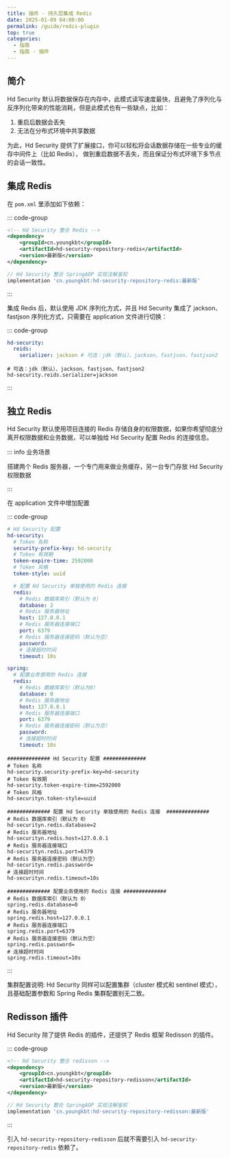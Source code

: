 ```yaml
---
title: 插件 - 持久层集成 Redis
date: 2025-01-09 04:00:00
permalink: /guide/redis-plugin
top: true
categories:
  - 指南
  - 指南 - 插件
---
```



## 简介

Hd Security 默认将数据保存在内存中，此模式读写速度最快，且避免了序列化与反序列化带来的性能消耗，但是此模式也有一些缺点，比如：

1. 重启后数据会丢失
2. 无法在分布式环境中共享数据

为此，Hd Security 提供了扩展接口，你可以轻松将会话数据存储在一些专业的缓存中间件上（比如 Redis）， 做到重启数据不丢失，而且保证分布式环境下多节点的会话一致性。

## 集成 Redis

在 `pom.xml` 里添加如下依赖：

::: code-group

```xml [Maven 方式]
<!-- Hd Security 整合 Redis -->
<dependency>
    <groupId>cn.youngkbt</groupId>
    <artifactId>hd-security-repository-redis</artifactId>
    <version>最新版</version>
</dependency>
```

```groovy [Gradle 方式]
// Hd Security 整合 SpringAOP 实现注解鉴权
implementation 'cn.youngkbt:hd-security-repository-redis:最新版'
```

:::

集成 Redis 后，默认使用 JDK 序列化方式，并且 Hd Security 集成了 jackson、fastjson 序列化方式，只需要在 application 文件进行切换：

::: code-group

```yaml [yaml 风格]
hd-security:
  reids:
    serializer: jackson # 可选：jdk（默认）、jackson、fastjson、fastjson2
```

```properties [properties 风格]
# 可选：jdk（默认）、jackson、fastjson、fastjson2
hd-security.reids.serializer=jackson
```

:::

## 独立 Redis

Hd Security 默认使用项目连接的 Redis 存储自身的权限数据，如果你希望彻底分离开权限数据和业务数据，可以单独给 Hd Security 配置 Redis 的连接信息。

::: info 业务场景

搭建两个 Redis 服务器，一个专门用来做业务缓存，另一台专门存放 Hd Security 权限数据

:::

在 application 文件中增加配置

::: code-group

```yaml [yaml 风格]
# Hd Security 配置
hd-security:
  # Token 名称
  security-prefix-key: hd-security
  # Token 有效期
  token-expire-time: 2592000
  # Token 风格
  token-style: uuid

  # 配置 Hd Security 单独使用的 Redis 连接
  redis:
    # Redis 数据库索引（默认为 0）
    database: 2
    # Redis 服务器地址
    host: 127.0.0.1
    # Redis 服务器连接端口
    port: 6379
    # Redis 服务器连接密码（默认为空）
    password:
    # 连接超时时间
    timeout: 10s

spring:
  # 配置业务使用的 Redis 连接
  redis:
    # Redis 数据库索引（默认为0）
    database: 0
    # Redis 服务器地址
    host: 127.0.0.1
    # Redis 服务器连接端口
    port: 6379
    # Redis 服务器连接密码（默认为空）
    password:
    # 连接超时时间
    timeout: 10s
```

```properties [properties 风格]
############## Hd Security 配置 ##############
# Token 名称
hd-security.security-prefix-key=hd-security
# Token 有效期
hd-security.token-expire-time=2592000
# Token 风格
hd-securityn.token-style=uuid

############## 配置 Hd Security 单独使用的 Redis 连接  ##############
# Redis 数据库索引（默认为 0）
hd-securityn.redis.database=2
# Redis 服务器地址
hd-securityn.redis.host=127.0.0.1
# Redis 服务器连接端口
hd-securityn.redis.port=6379
# Redis 服务器连接密码（默认为空）
hd-securityn.redis.password=
# 连接超时时间
hd-securityn.redis.timeout=10s

############## 配置业务使用的 Redis 连接 ##############
# Redis 数据库索引（默认为 0）
spring.redis.database=0
# Redis 服务器地址
spring.redis.host=127.0.0.1
# Redis 服务器连接端口
spring.redis.port=6379
# Redis 服务器连接密码（默认为空）
spring.redis.password=
# 连接超时时间
spring.redis.timeout=10s
```

:::

集群配置说明: Hd Security 同样可以配置集群（cluster 模式和 sentinel 模式），且基础配置参数和 Spring Redis 集群配置别无二致。

## Redisson 插件

Hd Security 除了提供 Redis 的插件，还提供了 Redis 框架 Redisson 的插件。

::: code-group

```xml [Maven 方式]
<!-- Hd Security 整合 redisson -->
<dependency>
    <groupId>cn.youngkbt</groupId>
    <artifactId>hd-security-repository-redisson</artifactId>
    <version>最新版</version>
</dependency>
```

```groovy [Gradle 方式]
// Hd Security 整合 SpringAOP 实现注解鉴权
implementation 'cn.youngkbt:hd-security-repository-redisson:最新版'
```

:::

引入 `hd-security-repository-redisson` 后就不需要引入 `hd-security-repository-redis` 依赖了。
